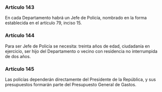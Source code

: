 ### Artículo 143 ###

En cada Departamento habrá un Jefe de Policía, nombrado en la forma establecida en el artículo 79, inciso 15.

### Artículo 144 ###

Para ser Jefe de Policía se necesita: treinta años de edad, ciudadanía en ejercicio, ser hijo del Departamento o vecino con residencia no interrumpida de dos años.

### Artículo 145 ###

Las policías dependerán directamente del Presidente de la República, y sus presupuestos formarán parte del Presupuesto General de Gastos.
